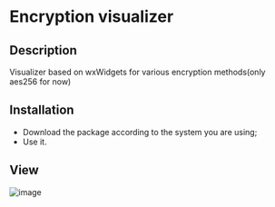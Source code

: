 # Encryption visualizer

## Description

Visualizer based on wxWidgets for various encryption methods(only aes256 for now)

## Installation
 - Download the package according to the system you are using;
 - Use it.

## View
![image](https://github.com/pcRipper/encryption_test/assets/73016803/1fe6d48d-f458-4eec-8c9d-51c152e3a6e4)

